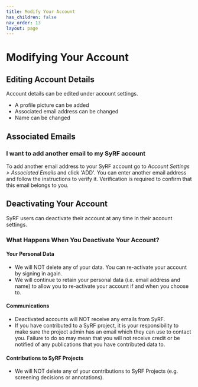 ```yaml
---
title: Modify Your Account
has_children: false
nav_order: 13
layout: page
---
```


# Modifying Your Account

## Editing Account Details

Account details can be edited under account settings. 
- A profile picture can be added 
- Associated email address can be changed
- Name can be changed

## Associated Emails 
### I want to add another email to my SyRF account

To add another email address to your SyRF account go to *Account Settings > Associated Emails* and click 'ADD'. You can enter another email address and follow the instructions to verify it. Verification is required to confirm that this email belongs to you.


## Deactivating Your Account

SyRF users can deactivate their account at any time in their account settings.

### What Happens When You Deactivate Your Account?

#### Your Personal Data
- We will NOT delete any of your data. You can re-activate your account by signing in again.
- We will continue to retain your personal data (i.e. email address and name) to allow you to re-activate your account if and when you choose to.

#### Communications
- Deactivated accounts will NOT receive any emails from SyRF.
- If you have contributed to a SyRF project, it is your responsibility to make sure the project admin has an email which they can use to contact you. Failure to do so may mean that you will not receive credit or be notified of any publications that you have contributed data to.

#### Contributions to SyRF Projects
- We will NOT delete any of your contributions to SyRF Projects (e.g. screening decisions or annotations).
